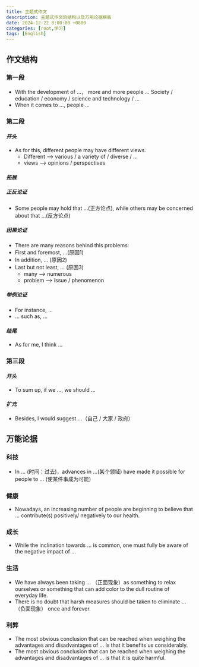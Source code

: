 ```yaml
---
title: 主题式作文
description: 主题式作文的结构以及万用论据模版
date: 2024-12-22 8:00:00 +0800
categories: [root,学习]
tags: [English]
---
```


## 作文结构
### 第一段
+ With the development of …， more and more people … Society / education / economy / science and technology / …
+ When it comes to …, people …

### 第二段
#### *开头*
+ As for this, different people may have different views.
    - Different –> various / a variety of / diverse / …
    - views –> opinions / perspectives

#### *拓展*
##### 正反论证
+ Some people may hold that …(正方论点), while others may be concerned about that …(反方论点)

##### 因果论证
+ There are many reasons behind this problems:
+ First and foremost, …(原因1)
+ In addition, … (原因2)
+ Last but not least, … (原因3)
    - many –> numerous
    - problem –> issue / phenomenon

##### 举例论证
+ For instance, …
+ … such as, …

#### *结尾*
+ As for me, I think …

### 第三段
#### *开头*
+ To sum up, if we …, we should …

#### *扩充*
+ Besides, I would suggest …（自己 / 大家 / 政府）

## 万能论据
### 科技
+ In … (时间：过去)，advances in …(某个领域) have made it possible for people to … (使某件事成为可能)

### 健康
+ Nowadays, an increasing number of people are beginning to believe that … contribute(s) positively/ negatively to our health.

### 成长
+ While the inclination towards … is common, one must fully be aware of the negative impact of …

### 生活
+ We have always been taking … （正面现象）as something to relax ourselves or something that can add color to the dull routine of everyday life.
+ There is no doubt that harsh measures should be taken to eliminate …（负面现象） once and forever.

### 利弊
+ The most obvious conclusion that can be reached when weighing the advantages and disadvantages of … is that it benefits us considerably.
+ The most obvious conclusion that can be reached when weighing the advantages and disadvantages of … is that it is quite harmful. 


